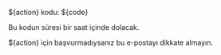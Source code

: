${action} kodu: ${code}

Bu kodun süresi bir saat içinde dolacak.

${action} için başvurmadıysanız bu e-postayı dikkate almayın.

